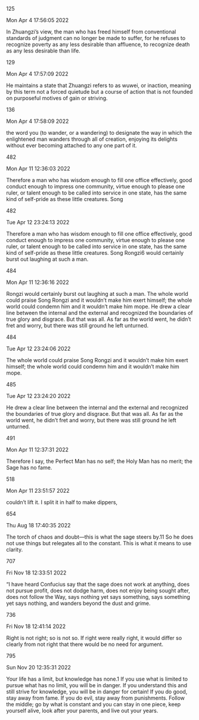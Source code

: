 125

Mon Apr 4 17:56:05 2022

In Zhuangzi’s view, the man who has freed himself from conventional standards of judgment can no longer be made to suffer, for he refuses to recognize poverty as any less desirable than affluence, to recognize death as any less desirable than life.

  

129

Mon Apr 4 17:57:09 2022

He maintains a state that Zhuangzi refers to as wuwei, or inaction, meaning by this term not a forced quietude but a course of action that is not founded on purposeful motives of gain or striving.

  

136

Mon Apr 4 17:58:09 2022

the word you (to wander, or a wandering) to designate the way in which the enlightened man wanders through all of creation, enjoying its delights without ever becoming attached to any one part of it.


482

Mon Apr 11 12:36:03 2022

Therefore a man who has wisdom enough to fill one office effectively, good conduct enough to impress one community, virtue enough to please one ruler, or talent enough to be called into service in one state, has the same kind of self-pride as these little creatures. Song

  

482

Tue Apr 12 23:24:13 2022

Therefore a man who has wisdom enough to fill one office effectively, good conduct enough to impress one community, virtue enough to please one ruler, or talent enough to be called into service in one state, has the same kind of self-pride as these little creatures. Song Rongzi6 would certainly burst out laughing at such a man.

  

484

Mon Apr 11 12:36:16 2022

Rongzi would certainly burst out laughing at such a man. The whole world could praise Song Rongzi and it wouldn’t make him exert himself; the whole world could condemn him and it wouldn’t make him mope. He drew a clear line between the internal and the external and recognized the boundaries of true glory and disgrace. But that was all. As far as the world went, he didn’t fret and worry, but there was still ground he left unturned.

  

484

Tue Apr 12 23:24:06 2022

The whole world could praise Song Rongzi and it wouldn’t make him exert himself; the whole world could condemn him and it wouldn’t make him mope.

  

485

Tue Apr 12 23:24:20 2022

He drew a clear line between the internal and the external and recognized the boundaries of true glory and disgrace. But that was all. As far as the world went, he didn’t fret and worry, but there was still ground he left unturned.

  

491

Mon Apr 11 12:37:31 2022

Therefore I say, the Perfect Man has no self; the Holy Man has no merit; the Sage has no fame.

  

518

Mon Apr 11 23:51:57 2022

couldn’t lift it. I split it in half to make dippers,

  

654

Thu Aug 18 17:40:35 2022

The torch of chaos and doubt—this is what the sage steers by.11 So he does not use things but relegates all to the constant. This is what it means to use clarity.

  

707

Fri Nov 18 12:33:51 2022

“I have heard Confucius say that the sage does not work at anything, does not pursue profit, does not dodge harm, does not enjoy being sought after, does not follow the Way, says nothing yet says something, says something yet says nothing, and wanders beyond the dust and grime.

  

736

Fri Nov 18 12:41:14 2022

Right is not right; so is not so. If right were really right, it would differ so clearly from not right that there would be no need for argument.

  

795

Sun Nov 20 12:35:31 2022

Your life has a limit, but knowledge has none.1 If you use what is limited to pursue what has no limit, you will be in danger. If you understand this and still strive for knowledge, you will be in danger for certain! If you do good, stay away from fame. If you do evil, stay away from punishments. Follow the middle; go by what is constant and you can stay in one piece, keep yourself alive, look after your parents, and live out your years.
